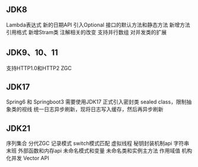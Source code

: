## JDK8

Lambda表达式
新的日期API
引入Optional
接口的默认方法和静态方法
新增方法引用格式
新增Stram类
注解相关的改变
支持并行数组
对并发类的扩展

## JDK9、10、11

支持HTTP1.0和HTTP2
ZGC

## JDK17

Spring6 和 Springboot3 需要使用JDK17
正式引入密封类 sealed class，限制抽象类的视线
统一日志异步刷新，现将日志写入缓存，然后再异步刷新

## JDK21

序列集合
分代ZGC
记录模式
switch模式匹配
虚拟线程
秘钥封装机制api
字符串末班
外部函数和内存api
未命名模式和变量
未命名类和实例主方法
作用域值
机构化并发
Vector API

